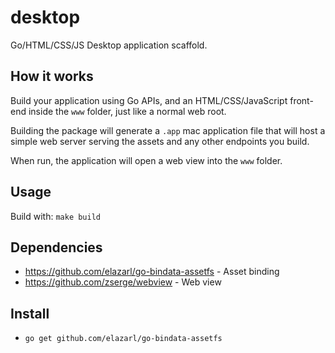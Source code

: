 # desktop

Go/HTML/CSS/JS Desktop application scaffold.

## How it works

Build your application using Go APIs, and an HTML/CSS/JavaScript front-end
inside the `www` folder, just like a normal web root.

Building the package will generate a `.app` mac application file that will
host a simple web server serving the assets and any other endpoints you build.

When run, the application will open a web view into the `www` folder.

## Usage

Build with: `make build`

## Dependencies

* https://github.com/elazarl/go-bindata-assetfs - Asset binding
* https://github.com/zserge/webview - Web view

## Install

* `go get github.com/elazarl/go-bindata-assetfs`
